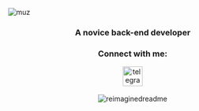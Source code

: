 ![muz](https://github.com/muz-muzzy/muz-muzzy/assets/80465121/aae54527-2ac4-4672-bd31-908105e84ffc)
<h3 align="center">A novice back-end developer</h3>
<h3 align="center">Connect with me:</h3>
<p align="left">
<div align="center"><a href="https://t.me/ffxxxxll" target="blank"><img align="center" src="https://cdn3.iconfinder.com/data/icons/social-icons-33/512/Telegram-256.png" alt="telegram" height="40" width="40" /></a></div>
<br>
<div align="center"><img src="https://myreadme.vercel.app/api/embed/muz-muzzy?panels=userstatistics,toprepositories,toplanguages,commitgraph" alt="reimaginedreadme" /></div>
